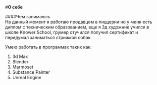 #**О себе**    

####Чем занимаюсь    
На данный момент я работаю продавцом в пиццерии но у меня есть диплом с техническим образованием, 
еще я 3д художник учился в школе Knower School, грумер отучился получил сертификат и передумал заниматься стрижкой собак.

Умею работать в программах таких как:     
1.  3d Max 
2.  Blender
3.  Marmoset
4.  Substance Painter
5.  Unreal Engine
